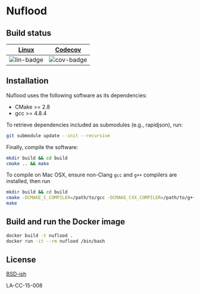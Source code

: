 # Nuflood

## Build status

| [Linux][lin-link] | [Codecov][cov-link] |
| :---------------: | :-------------------: |
| ![lin-badge]      | ![cov-badge]          |

[lin-badge]: https://travis-ci.org/lanl/nuflood.svg?branch=master "Travis build status"
[lin-link]: https://travis-ci.org/lanl/nuflood "Travis build status"
[cov-badge]: https://codecov.io/gh/lanl/nuflood/branch/master/graph/badge.svg
[cov-link]: https://codecov.io/gh/lanl/nuflood

## Installation

Nuflood uses the following software as its dependencies:

* CMake >= 2.8
* gcc >= 4.8.4

To retrieve dependencies included as submodules (e.g., rapidjson), run:

```bash
git submodule update --init --recursive
```

Finally, compile the software:

```bash
mkdir build && cd build
cmake .. && make
```

To compile on Mac OSX, ensure non-Clang `gcc` and `g++` compilers are installed, then run
```bash
mkdir build && cd build
cmake -DCMAKE_C_COMPILER=/path/to/gcc -DCMAKE_CXX_COMPILER=/path/to/g++ ..
make
```

## Build and run the Docker image

```bash
docker build -t nuflood .
docker run -it --rm nuflood /bin/bash
```

## License
[BSD-ish](https://github.com/lanl/nuflood/blob/master/LICENSE.md)

LA-CC-15-008
